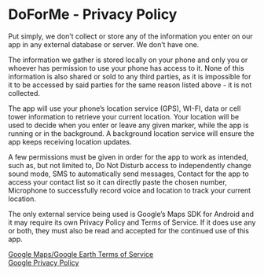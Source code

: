 # DoForMe - Privacy Policy

Put simply, we don’t collect or store any of the information you enter on our app in any external database or server. We don’t have one.  

The information we gather is stored locally on your phone and only you or whoever has permission to use your phone has access to it. None of this information is also shared or sold to any third parties, as it is impossible for it to be accessed by said parties for the same reason listed above - it is not collected.  

The app will use your phone’s location service (GPS), WI-FI, data or cell tower information to retrieve your current location. Your location will be used to decide when you enter or leave any given marker, while the app is running or in the background. A background location service will ensure the app keeps receiving location updates.  

A few permissions must be given in order for the app to work as intended, such as, but not limited to, Do Not Disturb access to independently change sound mode, SMS to automatically send messages, Contact for the app to access your contact list so it can directly paste the chosen number, Microphone to successfully record voice and location to track your current location.  

The only external service being used is Google’s Maps SDK for Android and it may require its own Privacy Policy and Terms of Service. If it does use any or both, they must also be read and accepted for the continued use of this app.  

[Google Maps/Google Earth Terms of Service](https://maps.google.com/help/terms_maps/)  
[Google Privacy Policy](https://policies.google.com/privacy)
